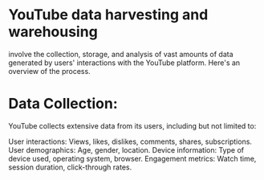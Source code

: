 # YouTube data harvesting and warehousing 
involve the collection, storage, and analysis of vast amounts of data generated by users' interactions with the YouTube platform.
Here's an overview of the process.


# Data Collection: 
YouTube collects extensive data from its users, including but not limited to:

User interactions: Views, likes, dislikes, comments, shares, subscriptions.
User demographics: Age, gender, location.
Device information: Type of device used, operating system, browser.
Engagement metrics: Watch time, session duration, click-through rates.

